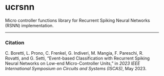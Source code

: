 # ucrsnn
Micro controller functions library for Recurrent Spiking Neural Networks (RSNN) implementation.

---
### Citation
C. Boretti, L. Prono, C. Frenkel, G. Indiveri, M. Mangia, F. Pareschi, R. Rovatti, and G. Setti, “Event-based Classification with Recurrent Spiking Neural Networks on Low-end Micro-Controller Units,” in _2023 IEEE International Symposium on Circuits and Systems (ISCAS)_, May 2023.
